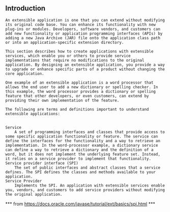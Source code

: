 ## Introduction
    An extensible application is one that you can extend without modifying its original code base. You can enhance its functionality with new plug-ins or modules. Developers, software vendors, and customers can add new functionality or application programming interfaces (APIs) by adding a new Java Archive (JAR) file onto the application class path or into an application-specific extension directory.
    
    This section describes how to create applications with extensible services, which enable you or others to provide service implementations that require no modifications to the original application. By designing an extensible application, you provide a way to upgrade or enhance specific parts of a product without changing the core application.
    
    One example of an extensible application is a word processor that allows the end user to add a new dictionary or spelling checker. In this example, the word processor provides a dictionary or spelling feature that other developers, or even customers, can extend by providing their own implementation of the feature.
    
    The following are terms and definitions important to understand extensible applications:
 
 ##
    Service
        A set of programming interfaces and classes that provide access to some specific application functionality or feature. The service can define the interfaces for the functionality and a way to retrieve an implementation. In the word-processor example, a dictionary service can define a way to retrieve a dictionary and the definition of a word, but it does not implement the underlying feature set. Instead, it relies on a service provider to implement that functionality.
    Service provider interface (SPI)
        The set of public interfaces and abstract classes that a service defines. The SPI defines the classes and methods available to your application.
    Service Provider
        Implements the SPI. An application with extensible services enable you, vendors, and customers to add service providers without modifying the original application.
    



*** from  https://docs.oracle.com/javase/tutorial/ext/basics/spi.html ***